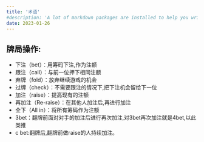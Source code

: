 ```yaml
---
title: '术语'
#description: 'A lot of markdown packages are installed to help you write your posts. All p'
date: 2023-01-26
---
```


## 牌局操作:

- 下注（bet）：用筹码下注,作为注额
- 跟注（call）：与前一位押下相同注额
- 弃牌（fold）：放弃继续游戏的机会
- 过牌（check）：不需要跟注的情况下,把下注机会留给下一位
- 加注（raise）：提高现有的注额
- 再加注（Re-raise）：在其他人加注后,再进行加注
- 全下（All in）：将所有筹码作为注额
- 3bet：翻牌前面对对手的加注后进行再次加注,对3bet再次加注就是4bet,以此类推
- c bet:翻牌后,翻牌前做raise的人持续加注。

